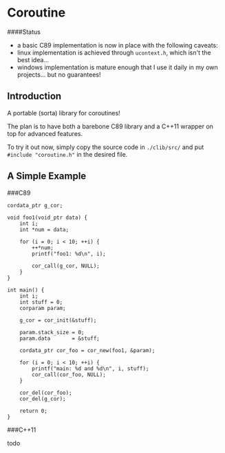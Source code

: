 Coroutine
=========

####Status

* a basic C89 implementation is now in place with the following caveats:
* linux implementation is achieved through `ucontext.h`, which isn't the best idea...
* windows implementation is mature enough that I use it daily in my own projects... but no guarantees!

Introduction
------------

A portable (sorta) library for coroutines!

The plan is to have both a barebone C89 library and
a C++11 wrapper on top for advanced features.

To try it out now, simply copy the source code in `./clib/src/` and
put `#include "coroutine.h"` in the desired file.

A Simple Example
----------------

###C89

    cordata_ptr g_cor;
    
    void foo1(void_ptr data) {
        int i;
        int *num = data;
    
        for (i = 0; i < 10; ++i) {
            ++*num;
            printf("foo1: %d\n", i);
    
            cor_call(g_cor, NULL);
        }
    }
    
    int main() {
        int i;
        int stuff = 0;
        corparam param;
    
        g_cor = cor_init(&stuff);
    
        param.stack_size = 0;
        param.data       = &stuff;
    
        cordata_ptr cor_foo = cor_new(foo1, &param);
        
        for (i = 0; i < 10; ++i) {
            printf("main: %d and %d\n", i, stuff);
            cor_call(cor_foo, NULL);
        }
    
        cor_del(cor_foo);
        cor_del(g_cor);
    
        return 0;
    }
    
###C++11

todo
